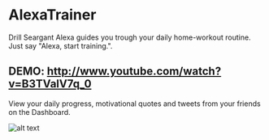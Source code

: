 # AlexaTrainer
Drill Seargant Alexa guides you trough your daily home-workout routine. Just say "Alexa, start training.". 
## DEMO: http://www.youtube.com/watch?v=B3TValV7q_0
View your daily progress, motivational quotes and tweets from your friends on the Dashboard.

![alt text](https://s11.postimg.org/cr7jprryr/Slack_for_i_OS_Upload.jpg "1")
